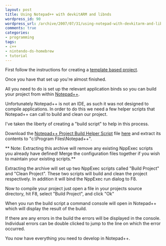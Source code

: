 ```yaml
---
layout: post
title: Using Notepad++ with devkitARM and libnds
wordpress_id: 90
wordpress_url: /archive/2007/07/31/using-notepad-with-devkitarm-and-libnds/
comments: true
categories:
- programming
tags:
- c++
- nintendo-ds-homebrew
- tutorial
---
```


First follow the instructions for creating a [template based project](/archive/2007/07/30/using-the-libnds-example-template-makefiles/ "Using the provided Makefile based templates.").

Once you have that set up you're almost finished.

All you need to do is set up the relevant application binds so you can build your project from within [Notepad++](http://notepad-plus.sourceforge.net/ "Get Notepad++ here!").

Unfortunately Notepad++ is not an IDE, as such it was not designed to compile applications. In order to do this we need a few helper scripts that Notepad++ can call to build and clean our project.

I've taken the liberty of creating a "build script" to help in this process.

Download the [Notepad++ Project Build Helper Script](/images/posts/2007/07/npp-buildscript.zip "The Notepad++ Project Build Helper Script") file [here](/images/posts/2007/07/npp-buildscript.zip "The Notepad++ Project Build Helper Script") and extract its contents to "c:\Program Files\Notepad++".

** Note: Extracting this archive will remove any existing NppExec scripts you already have defined! Merge the configuration files together if you wish to maintain your existing scripts.**

Extracting the archive will set up two NppExec scripts called "Build Project" and "Clean Project". These two scripts will build and clean the project respectively. In addition it will bind the NppExec run dialog to F8.

Now to compile your project just open a file in your projects source directory, hit F8, select "Build Project", and click "Ok"

When you run the build script a command console will open in Notepad++ which will display the result of the build.

If there are any errors in the build the errors will be displayed in the console. Individual errors can be double clicked to jump to the line on which the error occurred.

You now have everything you need to develop in Notepad++.
